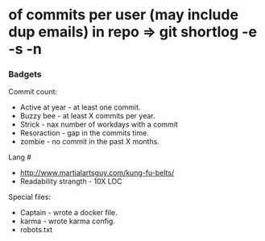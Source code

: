 # of commits per user (may include dup emails) in repo => git shortlog -e -s -n

### Badgets

Commit count:
- Active at year - at least one commit.
- Buzzy bee - at least X commits per year.
- Strick - nax number of workdays with a commit
- Resoraction - gap in the commits time.
- zombie - no commit in the past X months.

Lang #
- http://www.martialartsguy.com/kung-fu-belts/
- Readability strangth - 10X LOC

Special files:
- Captain - wrote a docker file.
- karma - wrote karma config.
- robots.txt